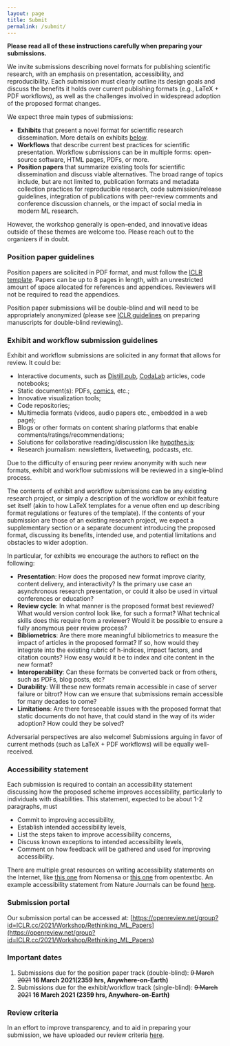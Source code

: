 ```yaml
---
layout: page
title: Submit
permalink: /submit/
---
```


**Please read all of these instructions carefully when preparing your submissions.**

We invite submissions describing novel formats for publishing scientific research, with an emphasis on presentation, accessibility, and reproducibility. Each submission must clearly outline its design goals and discuss the benefits it holds over current publishing formats (e.g., LaTeX + PDF workflows), as well as the challenges involved in widespread adoption of the proposed format changes.

We expect three main types of submissions:
* **Exhibits** that present a novel format for scientific research dissemination. More details on exhibits [below](#exhibit-and-workflow-submission-guidelines).
* **Workflows** that describe current best practices for scientific presentation. Workflow submissions can be in multiple forms: open-source software, HTML pages, PDFs, or more.
* **Position papers** that summarize existing tools for scientific dissemination and discuss viable alternatives. The broad range of topics include, but are not limited to, publication formats and metadata collection practices for reproducible research, code submission/release guidelines, integration of publications with peer-review comments and conference discussion channels, or the impact of social media in modern ML research.

However, the workshop generally is open-ended, and innovative ideas outside of these themes are welcome too. Please reach out to the organizers if in doubt.


### Position paper guidelines

Position papers are solicited in PDF format, and must follow the [ICLR template](https://github.com/ICLR/Master-Template/raw/master/archive/iclr2021.zip). Papers can be up to 8 pages in length, with an unrestricted amount of space allocated for references and appendices. Reviewers will not be required to read the appendices.

Position paper submissions will be double-blind and will need to be appropriately anonymized (please see [ICLR guidelines](https://iclr.cc/Conferences/2021/CallForPapers) on preparing manuscripts for double-blind reviewing).


### Exhibit and workflow submission guidelines

Exhibit and workflow submissions are solicited in any format that allows for review. It could be:
* Interactive documents, such as [Distill.pub](https://distill.pub/), [CodaLab](https://codalab.org/) articles, code notebooks;
* Static document(s): PDFs, [comics](https://github.com/acmi-lab/superheroes-deep-learning), etc.;
* Innovative visualization tools;
* Code repositories;
* Multimedia formats (videos, audio papers etc., embedded in a web page);
* Blogs or other formats on content sharing platforms that enable comments/ratings/recommendations;
* Solutions for collaborative reading/discussion like [hypothes.is](https://web.hypothes.is/);
* Research journalism: newsletters, livetweeting, podcasts, etc.

Due to the difficulty of ensuring peer review anonymity with such new formats, exhibit and workflow submissions will be reviewed in a single-blind process.

The contents of exhibit and workflow submissions can be any existing research project, or simply a description of the workflow or exhibit feature set itself (akin to how LaTeX templates for a venue often end up describing format regulations or features of the template). If the contents of your  submission are those of an  existing research project, we expect a supplementary section or a separate document introducing the proposed format, discussing its benefits, intended use, and potential limitations and obstacles to wider adoption. 

In particular, for exhibits we encourage the authors to reflect on the following:
* **Presentation**: How does the proposed new format improve clarity, content delivery, and interactivity? Is the primary use case an asynchronous research presentation, or could it also be used in virtual conferences or education?
* **Review cycle**: In what manner is the proposed format best reviewed? What would version control look like, for such a format? What technical skills does this require from a reviewer? Would it be possible to ensure a fully anonymous peer review process?
* **Bibliometrics**: Are there more meaningful bibliometrics to measure the impact of articles in the proposed format? If so, how would they integrate into the existing rubric of h-indices, impact factors, and citation counts? How easy would it be to index and cite content in the new format?
* **Interoperability**: Can these formats be converted back or from others, such as PDFs, blog posts, etc?
* **Durability**: Will these new formats remain accessible in case of server failure or bitrot? How can we ensure that submissions remain accessible for many decades to come?
* **Limitations**: Are there foreseeable issues with the proposed format that static documents do not have, that could stand in the way of its wider adoption? How could they be solved?

Adversarial perspectives are also welcome! Submissions arguing in favor of current methods (such as LaTeX + PDF workflows) will be equally well-received.


### Accessibility statement

Each submission is required to contain an accessibility statement discussing how the proposed scheme improves accessibility, particularly to individuals with disabilities. This statement, expected to be about 1-2 paragraphs, must
* Commit to improving accessibility,
* Establish intended accessibility levels,
* List the steps taken to improve accessibility concerns,
* Discuss known exceptions to intended accessibility levels,
* Comment on how feedback will be gathered and used for improving accessibility.

There are multiple great resources on writing accessibility statements on the Internet, like [this one](https://www.nomensa.com/blog/2009/writing-an-accessibility-statement) from Nomensa or [this one](https://opentextbc.ca/accessibilitytoolkit/chapter/accessibility-statements/) from opentextbc. An example accessibility statement from Nature Journals can be found [here](https://www.nature.com/info/accessibility-statement).


### Submission portal

Our submission portal can be accessed at: [https://openreview.net/group?id=ICLR.cc/2021/Workshop/Rethinking_ML_Papers](https://openreview.net/group?id=ICLR.cc/2021/Workshop/Rethinking_ML_Papers)


### Important dates

1. Submissions due for the position paper track (double-blind): ~~9 March 2021~~ **16 March 2021(2359 hrs, Anywhere-on-Earth)**
2. Submissions due for the exhibit/workflow track (single-blind): ~~9 March 2021~~ **16 March 2021 (2359 hrs, Anywhere-on-Earth)**


### Review criteria

In an effort to improve transparency, and to aid in preparing your submission, we have uploaded our review criteria [here](https://docs.google.com/document/d/1QJeEf1KPSaezdhZgltqJm0LA-M7qx2Ja2leFTRkhUPo/edit?usp=sharing).
